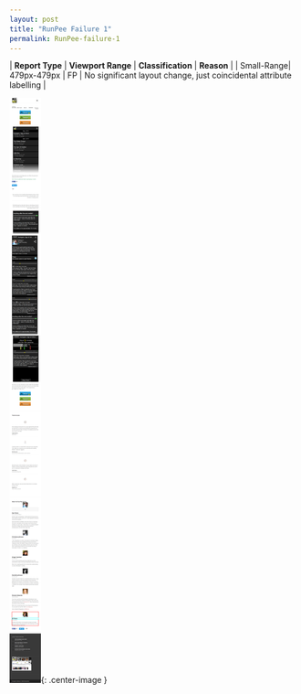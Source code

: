 ```yaml
---
layout: post
title: "RunPee Failure 1"
permalink: RunPee-failure-1
---
```

| **Report Type** | **Viewport Range** | **Classification** | **Reason** |
| Small-Range| 479px-479px | FP | No significant layout change, just coincidental attribute labelling | 

![Screenshot of the fault](../assets/images/RunPee/fault1/smallrangeWidth479.png){: .center-image }
